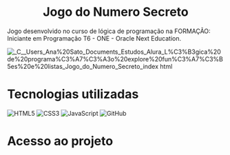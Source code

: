 <h1 align= "center">Jogo do Numero Secreto</h1>
 Jogo desenvolvido no curso de lógica de programação na FORMAÇÃO: Iniciante em Programação T6 - ONE - Oracle Next Education.
 
![_C__Users_Ana%20Sato_Documents_Estudos_Alura_L%C3%B3gica%20de%20programa%C3%A7%C3%A3o%20explore%20fun%C3%A7%C3%B5es%20e%20listas_Jogo_do_Numero_Secreto_index html](https://github.com/Ana-Sato/curso-logica-de-programacao-JavaScript-Jogo-do-Numero-Secreto/assets/136610267/52dbeb24-97ea-48ee-9cde-54213470223c)

# Tecnologias utilizadas

![HTML5](https://img.shields.io/badge/HTML5-ff7f00?style=for-the-badge&logo=html5&logoColor=fff)
![CSS3](https://img.shields.io/badge/CSS3-264CE4?style=for-the-badge&logo=css3&logoColor=fff)
![JavaScript](https://img.shields.io/badge/JavaScript-f6d816?style=for-the-badge&logo=javascript&logoColor=fff)
![GitHub](https://img.shields.io/badge/-GitHub-000?style=for-the-badge&logo=github)&nbsp;

 # Acesso ao projeto
